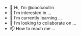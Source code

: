 - 👋 Hi, I’m @coolcoollin
- 👀 I’m interested in ...
- 🌱 I’m currently learning ...
- 💞️ I’m looking to collaborate on ...
- 📫 How to reach me ...

<!---
coolcoollin/coolcoollin is a ✨ special ✨ repository because its `README.md` (this file) appears on your GitHub profile.
You can click the Preview link to take a look at your changes.
--->
